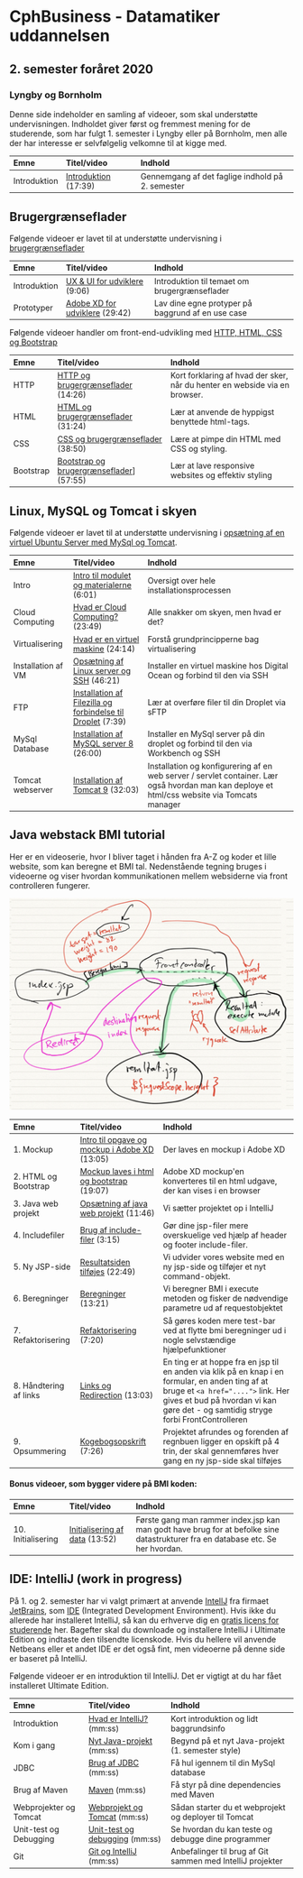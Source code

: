 # CphBusiness - Datamatiker uddannelsen
## 2. semester foråret 2020
### Lyngby og Bornholm

Denne side indeholder en samling af videoer, som skal understøtte undervisningen. Indholdet giver først og fremmest mening for de studerende, som har fulgt 1. semester i Lyngby eller på Bornholm, men alle der har interesse er selvfølgelig velkomne til at kigge med.

| Emne   | Titel/video          | Indhold                  |
| :----  | :----------    | :------------------------| 
| Introduktion   | [Introduktion](https://www.youtube.com/watch?v=BfckE05Ue4E) (17:39) | Gennemgang af det faglige indhold på 2. semester |



## Brugergrænseflader

Følgende videoer er lavet til at understøtte undervisning i [brugergrænseflader](https://datsoftlyngby.github.io/dat2sem2020SpringBornholm/Modul1/html/ux_ui.html)

| Emne   | Titel/video          | Indhold                  |
| :----  | :----------    | :------------------------| 
| Introduktion   | [UX & UI for udviklere](https://www.youtube.com/watch?v=suxPabcaALQ) (9:06) | Introduktion til temaet om brugergrænseflader  |
| Prototyper   | [Adobe XD for udviklere](https://youtu.be/BEkzWirRA68) (29:42) | Lav dine egne protyper på baggrund af en use case |

Følgende videoer handler om front-end-udvikling med [HTTP, HTML, CSS og Bootstrap](https://datsoftlyngby.github.io/dat2sem2020SpringBornholm/Modul1/html/)

| Emne   | Titel/video          | Indhold                  |
| :----  | :----------    | :------------------------| 
| HTTP   | [HTTP og brugergrænseflader](https://youtu.be/_HzvzJVqYaI) (14:26) |Kort forklaring af hvad der sker, når du henter en webside via en browser.   |
| HTML   | [HTML og brugergrænseflader](https://youtu.be/49WqDg5kQak) (31:24) | Lær at anvende de hyppigst benyttede html-tags. |
| CSS   | [CSS og brugergrænseflader](https://youtu.be/xpenBxw9bRg) (38:50) | Lære at pimpe din HTML med CSS og styling. |
| Bootstrap   | [Bootstrap og brugergrænseflader](https://youtu.be/c4Rd2u4nXUo)] (57:55) | Lær at lave responsive websites og effektiv styling |

## Linux, MySQL og Tomcat i skyen
Følgende videoer er lavet til at understøtte undervisning i [opsætning af en virtuel Ubuntu Server med MySql og Tomcat](https://datsoftlyngby.github.io/dat2sem2020SpringBornholm/Modul2/Week1-Deployment).

| Emne   | Titel/video          | Indhold                  |
| :----  | :----------    | :------------------------| 
|Intro|[Intro til modulet og materialerne](https://youtu.be/UxokCeT9WZ4) (6:01)| Oversigt over hele installationsprocessen|
|Cloud Computing|[Hvad er Cloud Computing?](https://youtu.be/Go0ETuLyyUc) (23:49)|Alle snakker om skyen, men hvad er det?|
|Virtualisering|[Hvad er en virtuel maskine](https://youtu.be/hUgdtbD0DRQ) (24:14)|Forstå grundprincipperne bag virtualisering|
|Installation af VM|[Opsætning af Linux server og SSH](https://youtu.be/Spw31uwW0S0) (46:21)|Installer en virtuel maskine hos Digital Ocean og forbind til den via SSH|
|FTP|[Installation af Filezilla og forbindelse til Droplet](https://youtu.be/RNlXL4FVAeQ) (7:39)|Lær at overføre filer til din Droplet via sFTP |
|MySql Database|[Installation af MySQL server 8](https://youtu.be/bKwWKw9YC7A) (26:00)|Installer en MySql server på din droplet og forbind til den via Workbench og SSH|
|Tomcat webserver|[Installation af Tomcat 9](https://youtu.be/Iktg2A6S4y8) (32:03)|Installation og konfigurering af en web server / servlet container. Lær også hvordan man kan deploye et html/css website via Tomcats manager|


## Java webstack BMI tutorial

Her er en videoserie, hvor I bliver taget i hånden fra A-Z og koder et lille website, som kan beregne et BMI tal. Nedenstående tegning bruges i videoerne og viser hvordan kommunikationen mellem websiderne via front controlleren fungerer.

![tegning](images/kogebogsopskrift.jpg)

| Emne   | Titel/video          | Indhold                  |
| :----  | :----------    | :------------------------| 
|1. Mockup |[Intro til opgave og mockup i Adobe XD](https://youtu.be/yNQ9VWFhaVY) (13:05)|Der laves en mockup i Adobe XD|
|2. HTML og Bootstrap|[Mockup laves i html og bootstrap](https://youtu.be/SFjPAc8AUPQ) (19:07)|Adobe XD mockup'en konverteres til en html udgave, der kan vises i en browser|
|3. Java web projekt |[Opsætning af java web projekt](https://youtu.be/ieFCdggt1Zs) (11:46)|Vi sætter projektet op i IntelliJ|
|4. Includefiler|[Brug af include-filer](https://youtu.be/sra2sZfsVnw) (3:15)|Gør dine jsp-filer mere overskuelige ved hjælp af header og footer include-filer.|
|5. Ny JSP-side|[Resultatsiden tilføjes](https://youtu.be/FhLXchKJ3JE) (22:49)|Vi udvider vores website med en ny jsp-side og tilføjer et nyt command-objekt.|
|6. Beregninger|[Beregninger](https://youtu.be/sdYO350jn54) (13:21)|Vi beregner BMI i execute metoden og fisker de nødvendige parametre ud af requestobjektet|
|7. Refaktorisering|[Refaktorisering](https://youtu.be/Uz7En7T8EgY) (7:20)|Så gøres koden mere test-bar ved at flytte bmi beregninger ud i nogle selvstændige hjælpefunktioner|
|8. Håndtering af links|[Links og Redirection](https://youtu.be/IsG9NVE6j4Q) (13:03)|En ting er at hoppe fra en jsp til en anden via klik på en knap i en formular, en anden ting af at bruge et `<a href="....">` link. Her gives et bud på hvordan vi kan gøre det - og samtidig stryge forbi FrontControlleren|
|9. Opsummering|[Kogebogsopskrift](https://youtu.be/5afd2Z2i0_Y) (7:26)|Projektet afrundes og forenden af regnbuen ligger en opskift på 4 trin, der skal gennemføres hver gang en ny jsp-side skal tilføjes |

#### Bonus videoer, som bygger videre på BMI koden:

| Emne   | Titel/video          | Indhold                  |
| :----  | :----------    | :------------------------| 
|10. Initialisering |[Initialisering af data](https://youtu.be/uCJJLUyV74k) (13:52)|Første gang man rammer index.jsp kan man godt have brug for at befolke sine datastrukturer fra en database etc. Se her hvordan.|



## IDE: IntelliJ (work in progress)
På 1. og 2. semester har vi valgt primært at anvende [IntellJ](https://www.jetbrains.com/idea/) fra firmaet [JetBrains](https://www.jetbrains.com/), som [IDE](https://en.wikipedia.org/wiki/Integrated_development_environment) (Integrated Development Environment). Hvis ikke du allerede har installeret IntelliJ, så kan du erhverve dig en [gratis licens for studerende](https://www.jetbrains.com/student/) her. Bagefter skal du downloade og installere IntelliJ i Ultimate Edition og indtaste den tilsendte licenskode. Hvis du hellere vil anvende Netbeans eller et andet IDE er det også fint, men videoerne på denne side er baseret på IntelliJ.

Følgende videoer er en introduktion til IntelliJ. Det er vigtigt at du har fået installeret Ultimate Edition. 

| Emne   | Titel/video          | Indhold                  |
| :----  | :----------    | :------------------------| 
| Introduktion   | [Hvad er IntelliJ?]() (mm:ss) | Kort introduktion og lidt baggrundsinfo |
| Kom i gang   | [Nyt Java-projekt]() (mm:ss) | Begynd på et nyt Java-projekt (1. semester style) |
| JDBC   | [Brug af JDBC]() (mm:ss) | Få hul igennem til din MySql database |
| Brug af Maven   | [Maven]() (mm:ss) | Få styr på dine dependencies med Maven |
| Webprojekter og Tomcat   | [Webprojekt og Tomcat]() (mm:ss) | Sådan starter du et webprojekt og deployer til Tomcat |
| Unit-test og Debugging  | [Unit-test og debugging]() (mm:ss) | Se hvordan du kan teste og debugge dine programmer |
| Git | [Git og IntelliJ]() (mm:ss) | Anbefalinger til brug af Git sammen med IntelliJ projekter |

